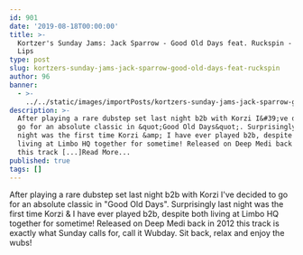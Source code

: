 ```yaml
---
id: 901
date: '2019-08-18T00:00:00'
title: >-
  Kortzer's Sunday Jams: Jack Sparrow - Good Old Days feat. Ruckspin - Loose
  Lips
type: post
slug: kortzers-sunday-jams-jack-sparrow-good-old-days-feat-ruckspin
author: 96
banner:
  - >-
    ../../static/images/importPosts/kortzers-sunday-jams-jack-sparrow-good-old-days-feat-ruckspin/image901.jpeg
description: >-
  After playing a rare dubstep set last night b2b with Korzi I&#39;ve decided to
  go for an absolute classic in &quot;Good Old Days&quot;. Surprisingly last
  night was the first time Korzi &amp; I have ever played b2b, despite both
  living at Limbo HQ together for sometime! Released on Deep Medi back in 2012
  this track [...]Read More...
published: true
tags: []
---
```

After playing a rare dubstep set last night b2b with Korzi I've decided to go for an absolute classic in "Good Old Days". Surprisingly last night was the first time Korzi & I have ever played b2b, despite both living at Limbo HQ together for sometime! Released on Deep Medi back in 2012 this track is exactly what Sunday calls for, call it Wubday. Sit back, relax and enjoy the wubs!